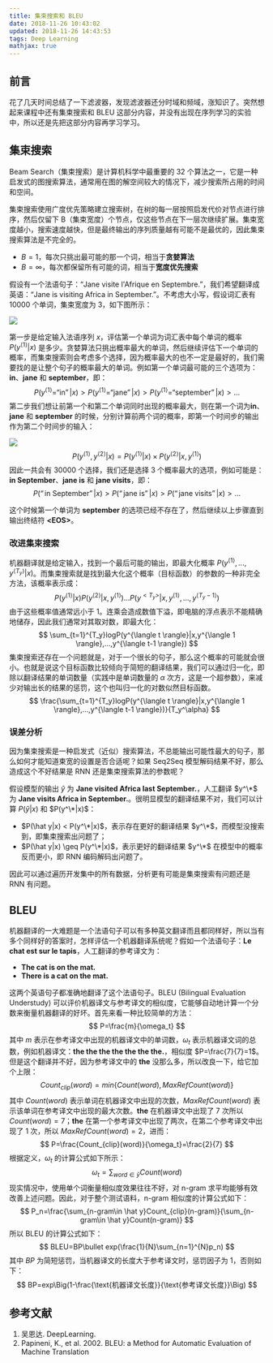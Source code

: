 ```yaml
---
title: 集束搜索和 BLEU
date: 2018-11-26 10:43:02
updated: 2018-11-26 14:43:53
tags: Deep Learning
mathjax: true
---
```


## 前言

花了几天时间总结了一下滤波器，发现滤波器还分时域和频域，涨知识了。突然想起来课程中还有集束搜索和 BLEU 这部分内容，并没有出现在序列学习的实验中，所以还是先把这部分内容再学习学习。

<!-- more -->

## 集束搜索

Beam Search（集束搜索）是计算机科学中最重要的 32 个算法之一，它是一种启发式的图搜索算法，通常用在图的解空间较大的情况下，减少搜索所占用的时间和空间。

集束搜索使用广度优先策略建立搜索树，在树的每一层按照启发代价对节点进行排序，然后仅留下 B（集束宽度）个节点，仅这些节点在下一层次继续扩展。集束宽度越小，搜索速度越快，但是最终输出的序列质量越有可能不是最优的，因此集束搜索算法是不完全的。

* $B=1$，每次只挑出最可能的那一个词，相当于**贪婪算法**
* $B=\infty$，每次都保留所有可能的词，相当于**宽度优先搜索**

假设有一个法语句子：“Jane visite l'Afrique en Septembre.”，我们希望翻译成英语：“Jane is visiting Africa in September.”。不考虑大小写，假设词汇表有 10000 个单词，集束宽度为 3，如下图所示：

![](https://s1.ax2x.com/2018/11/26/5VZAGi.png)

第一步是给定输入法语序列 $x$，评估第一个单词为词汇表中每个单词的概率 $P(y^{\langle 1 \rangle}|x)$ 是多少。贪婪算法只挑出概率最大的单词，然后继续评估下一个单词的概率，而集束搜索则会考虑多个选择，因为概率最大的也不一定是最好的，我们需要找的是让整个句子的概率最大的单词。例如第一个单词最可能的三个选项为：**in**、**jane** 和 **september**，即：
$$
P(y^{\langle 1 \rangle}=“\text{in}”|x)>P(y^{\langle 1 \rangle}=“\text{jane}”|x)>P(y^{\langle 1 \rangle}=“\text{september}”|x)>...
$$
第二步我们想让前第一个和第二个单词同时出现的概率最大，则在第一个词为**in**、**jane** 和 **september** 的时候，分别计算前两个词的概率，即第一个时间步的输出作为第二个时间步的输入：

![](https://s1.ax2x.com/2018/11/26/5VZ23K.png)
$$
P(y^{\langle 1 \rangle},y^{\langle 2 \rangle}|x)=P(y^{\langle 1 \rangle}|x)\times P(y^{\langle 2 \rangle}|x,y^{\langle 1 \rangle})
$$
因此一共会有 30000 个选择，我们还是选择 3 个概率最大的选项，例如可能是：**in September**、**jane is** 和 **jane visits**，即：
$$
P(“\text{in September}”|x)>P(“\text{jane is}”|x)>P(“\text{jane visits}”|x)>...
$$

这个时候第一个单词为 **september** 的选项已经不存在了，然后继续以上步骤直到输出终结符 **<EOS\>**。

### 改进集束搜索

机器翻译就是给定输入，找到一个最后可能的输出，即最大化概率 $P(y^{\langle 1 \rangle},...,y^{\langle T_y \rangle}|x)$。而集束搜索就是找到最大化这个概率（目标函数）的参数的一种非完全方法，该概率表示成：
$$
P(y^{\langle 1 \rangle}|x)P(y^{\langle 2 \rangle}|x,y^{\langle 1 \rangle})...P(y^{<T_y>}|x,y^{\langle 1 \rangle},...,y^{\langle T_y-1 \rangle})
$$
由于这些概率值通常远小于 1。连乘会造成数值下溢，即电脑的浮点表示不能精确地储存，因此我们通常对其取对数，即最大化：
$$
\sum_{t=1}^{T_y}logP(y^{\langle t \rangle}|x,y^{\langle 1 \rangle},...,y^{\langle t-1 \rangle})
$$
集束搜索还存在一个问题就是，对于一个很长的句子，那么这个概率的可能就会很小。也就是说这个目标函数比较倾向于简短的翻译结果，我们可以通过归一化，即除以翻译结果的单词数量（实践中是单词数量的 $\alpha$ 次方，这是一个超参数），来减少对输出长的结果的惩罚，这个也叫归一化的对数似然目标函数。
$$
\frac{\sum_{t=1}^{T_y}logP(y^{\langle t \rangle}|x,y^{\langle 1 \rangle},...,y^{\langle t-1 \rangle})}{T_y^\alpha}
$$

### 误差分析

因为集束搜索是一种启发式（近似）搜索算法，不总能输出可能性最大的句子，那么如何才能知道束宽的设置是否合适呢？如果 Seq2Seq 模型解码结果不好，那么造成这个不好结果是 RNN 还是集束搜索算法的参数呢？

假设模型的输出 $\hat y$ 为 **Jane visited Africa last September.**，人工翻译 $y^\*$ 为 **Jane visits Africa in September.**。很明显模型的翻译结果不对，我们可以计算 $P(\hat y|x)$ 和 $P(y^\*|x)$：

* $P(\hat y|x) < P(y^\*|x)$，表示存在更好的翻译结果 $y^\*$，而模型没搜索到，即集束搜索出问题了；
* $P(\hat y|x) \geq P(y^\*|x)$，表示更好的翻译结果 $y^\*$ 在模型中的概率反而更小，即 RNN 编码解码出问题了。

因此可以通过遍历开发集中的所有数据，分析更有可能是集束搜索有问题还是 RNN 有问题。

## BLEU

机器翻译的一大难题是一个法语句子可以有多种英文翻译而且都同样好，所以当有多个同样好的答案时，怎样评估一个机器翻译系统呢？假如一个法语句子：**Le chat est sur le tapis**，人工翻译的参考译文为：

* **The cat is on the mat.** 
* **There is a cat on the mat.** 

这两个英语句子都准确地翻译了这个法语句子。BLEU (Bilingual Evaluation Understudy) 可以评价机器译文与参考译文的相似度，它能够自动地计算一个分数来衡量机器翻译的好坏。首先来看一种比较简单的方法：
$$
P=\frac{m}{\omega_t}
$$
其中 $m$ 表示在参考译文中出现的机器译文中的单词数，$\omega_t$ 表示机器译文词的总数，例如机器译文：**the the the the the the the.**，相似度 $P=\frac{7}{7}=1$。但是这个翻译并不好，因为参考译文中的 **the** 没那么多，所以改良一下，给它加个上限：
$$
Count_{clip}(word)=min\lbrace Count(word), MaxRefCount(word)\rbrace
$$
其中 $Count(word)$ 表示单词在机器译文中出现的次数，$MaxRefCount(word)$ 表示该单词在参考译文中出现的最大次数。**the** 在机器译文中出现了 7 次所以 $Count(word)=7$；**the** 在第一个参考译文中出现了两次，在第二个参考译文中出现了 1 次，所以 $MaxRefCount(word)=2$，进而：
$$
P=\frac{Count_{clip}(word)}{\omega_t}=\frac{2}{7}
$$
根据定义，$\omega_t$ 的计算公式如下所示：
$$
\omega_t=\sum_{word \in \hat y}Count(word)
$$
现实情况中，使用单个词衡量相似度效果往往不好，对 n-gram 求平均能够有效改善上述问题。因此，对于整个测试语料，n-gram 相似度的计算公式如下：
$$
P_n=\frac{\sum_{n-gram\in \hat y}Count_{clip}(n-gram)}{\sum_{n-gram\in \hat y}Count(n-gram)}
$$
所以 BLEU 的计算公式如下：
$$
BLEU=BP\bullet exp(\frac{1}{N}\sum_{n=1}^{N}p_n)
$$
其中 $BP$ 为简短惩罚，当机器译文的长度大于参考译文时，惩罚因子为 1，否则如下：
$$
BP=exp\Big(1-\frac{\text{机器译文长度}}{\text{参考译文长度}}\Big)
$$

## 参考文献

1. 吴恩达. DeepLearning. 
2. Papineni, K., et al. 2002. BLEU: a Method for Automatic Evaluation of Machine Translation